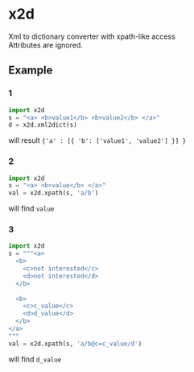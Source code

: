 # x2d
Xml to dictionary converter with xpath-like access  
Attributes are ignored.

## Example
### 1
```python
import x2d
s = "<a> <b>value1</b> <b>value2</b> </a>"
d = x2d.xml2dict(s)
```
will result ```{'a' : [{ 'b': ['value1', 'value2'] }] }```

### 2
```python
import x2d
s = "<a> <b>value</b> </a>"
val = x2d.xpath(s, 'a/b')
```
will find ```value```

### 3
```python
import x2d
s = """<a>
  <b>
    <c>not interested</c>
    <d>not interested</d>
  </b>
  
  <b>
    <c>c_value</c>
    <d>d_value</d>
  </b>
</a>
"""
val = x2d.xpath(s, 'a/b@c=c_value/d')
```
will find ```d_value```
